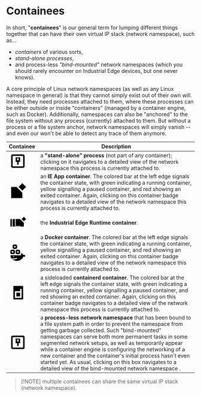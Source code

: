 # Containees

In short, "**containees**" is our general term for lumping different things
together that can have their own virtual IP stack (network namespace), such
as...

- *containers* of various sorts,
- *stand-alone processes*,
- and process-less *"bind-mounted"* network namespaces (which you should rarely
  encounter on Industrial Edge devices, but one never knows).

A core principle of Linux network namespaces (as well as any Linux namespace in
general) is that they cannot simply exist out of their own will. Instead, they
need processes attached to them, where these processes can be either outside or
inside "containers" (managed by a container engine, such as Docker).
Additionally, namespaces can also be "anchored" to the file system without any
process (currently) attached to them. But without a process or a file system
anchor, network namespaces will simply vanish -- and even our <Brand/> won't be
able to detect any trace of them anymore.

| Containee | Description |
| --- | --- |
| ![stand-alone process](_media/icons/containees/Netns.svg ':class=mdicon :no-zoom') | a **"stand-alone" process** (not part of any container); clicking on it navigates to a detailed view of the network namespace this process is currently attached to. |
| ![IE App container](_media/icons/containees/IEApp.svg ':class=mdicon :no-zoom') | an **IE App container**. The colored bar at the left edge signals the container state, with green indicating a running container, yellow signalling a paused container, and red showing an exited container. Again, clicking on this container badge navigates to a detailed view of the network namespace this process is currently attached to. |
| ![Industrial Edge Runtime](_media/icons/containees/IERuntime.svg ':class=mdicon :no-zoom') | the **Industrial Edge Runtime container**. |
| ![Docker container](_media/icons/containees/Docker.svg ':class=mdicon :no-zoom') | a **Docker container**. The colored bar at the left edge signals the container state, with green indicating a running container, yellow signalling a paused container, and red showing an exited container. Again, clicking on this container badge navigates to a detailed view of the network namespace this process is currently attached to. |
| ![containerd container](_media/icons/containees/Containerd.svg ':class=mdicon :no-zoom') | a sideloaded **containerd container**. The colored bar at the left edge signals the container state, with green indicating a running container, yellow signalling a paused container, and red showing an exited container. Again, clicking on this container badge navigates to a detailed view of the network namespace this process is currently attached to. |
| ![stand-alone process](_media/icons/containees/Netns.svg ':class=mdicon :no-zoom') | a **process-less network namespace** that has been bound to a file system path in order to prevent the namespace from getting garbage collected. Such "bind-mounted" namespaces can serve both more permanent tasks in some segmented network setups, as well as temporarily appear while a container engine is configuring the networking of a new container and the container's initial process hasn't even started yet. As usual, clicking on this box navigates to a detailed view of the bind-mounted network namespace . |

> [!NOTE] multiple containees can share the same virtual IP stack (network
> namespace).
